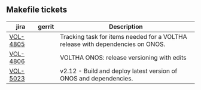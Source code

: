 Makefile tickets
----------------

| jira | gerrit | Description |
| -----| ------ | ------------|
| [VOL-4805](https://jira.opencord.org/browse/VOL-4805) | | Tracking task for items needed for a VOLTHA release with dependencies on ONOS. |
| [VOL-4806](https://jira.opencord.org/browse/VOL-4806) | | VOLTHA ONOS: release versioning with edits |
| [VOL-5023](https://jira.opencord.org/browse/VOL-5023) | | v2.12 - Build and deploy latest version of ONOS and dependencies. |
